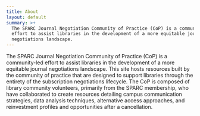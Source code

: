 ```yaml
---
title: About
layout: default
summary: >+
  The SPARC Journal Negotiation Community of Practice (CoP) is a community-led
  effort to assist libraries in the development of a more equitable journal
  negotiations landscape.
---
```

The SPARC Journal Negotiation Community of Practice (CoP) is a community-led effort to assist libraries in the development of a more equitable journal negotiations landscape. This site hosts resources built by the community of practice that are designed to support libraries through the entirety of the subscription negotiations lifecycle. The CoP is composed of library community volunteers, primarily from the SPARC membership, who have collaborated to create resources detailing campus communication strategies, data analysis techniques, alternative access approaches, and reinvestment profiles and opportunities after a cancellation.
